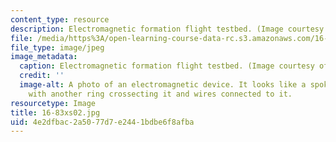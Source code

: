 ```yaml
---
content_type: resource
description: Electromagnetic formation flight testbed. (Image courtesy of John Keesee.)
file: /media/https%3A/open-learning-course-data-rc.s3.amazonaws.com/16-83x-space-systems-engineering-spring-2002-spring-2003/4e2dfbac2a5077d7e2441bdbe6f8afba_16-83xs02.jpg
file_type: image/jpeg
image_metadata:
  caption: Electromagnetic formation flight testbed. (Image courtesy of John Keesee.)
  credit: ''
  image-alt: A photo of an electromagnetic device. It looks like a spokeless unicycle
    with another ring crossecting it and wires connected to it.
resourcetype: Image
title: 16-83xs02.jpg
uid: 4e2dfbac-2a50-77d7-e244-1bdbe6f8afba
---
```

